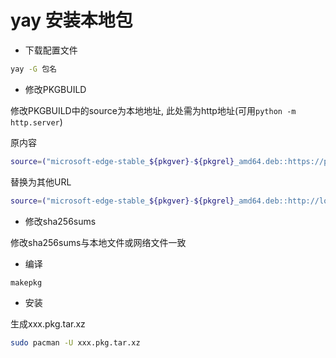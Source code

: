 <!--
 * @Description: 
 * @Version: 1.0
 * @Author: DaLao
 * @Email: dalao@xxx.com
 * @Date: 2022-01-17 01:47:56
 * @LastEditors: dalao
 * @LastEditTime: 2023-04-09 00:15:31
-->


# yay 安装本地包


- 下载配置文件

```sh
yay -G 包名
```

- 修改PKGBUILD

修改PKGBUILD中的source为本地地址, 此处需为http地址(可用`python -m http.server`)

原内容

```sh
source=("microsoft-edge-stable_${pkgver}-${pkgrel}_amd64.deb::https://packages.microsoft.com/repos/edge/pool/main/m/microsoft-edge-stable/microsoft-edge-stable_${pkgver}-${pkgrel}_amd64.deb")
```

替换为其他URL

```sh
source=("microsoft-edge-stable_${pkgver}-${pkgrel}_amd64.deb::http://localhost:8000/microsoft-edge-stable_96.0.1054.62-1_amd64.deb")
```

- 修改sha256sums

修改sha256sums与本地文件或网络文件一致


- 编译

```sh
makepkg
```

- 安装

生成xxx.pkg.tar.xz

```sh
sudo pacman -U xxx.pkg.tar.xz
```
